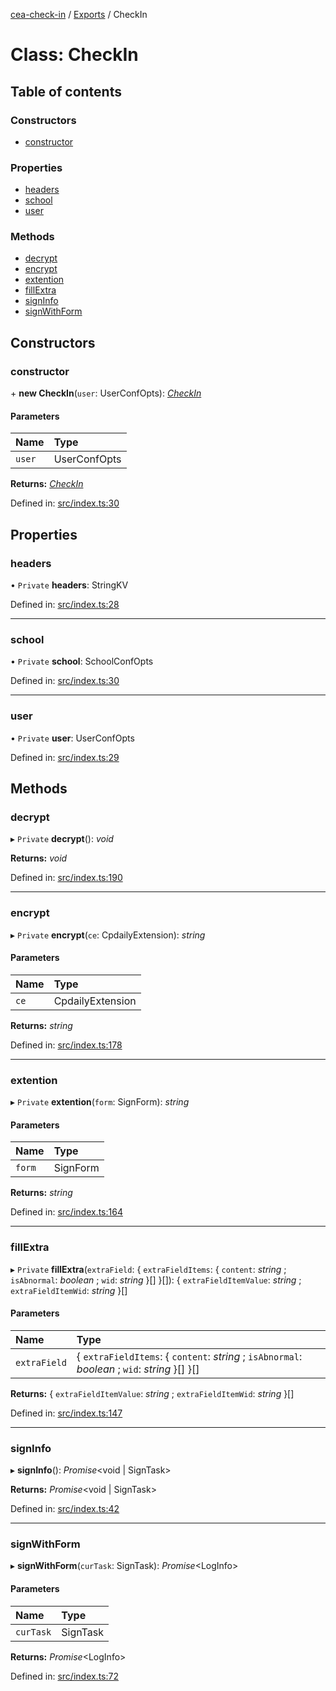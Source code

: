 [cea-check-in](../README.md) / [Exports](../modules.md) / CheckIn

# Class: CheckIn

## Table of contents

### Constructors

- [constructor](checkin.md#constructor)

### Properties

- [headers](checkin.md#headers)
- [school](checkin.md#school)
- [user](checkin.md#user)

### Methods

- [decrypt](checkin.md#decrypt)
- [encrypt](checkin.md#encrypt)
- [extention](checkin.md#extention)
- [fillExtra](checkin.md#fillextra)
- [signInfo](checkin.md#signinfo)
- [signWithForm](checkin.md#signwithform)

## Constructors

### constructor

\+ **new CheckIn**(`user`: UserConfOpts): [*CheckIn*](checkin.md)

#### Parameters

| Name | Type |
| :------ | :------ |
| `user` | UserConfOpts |

**Returns:** [*CheckIn*](checkin.md)

Defined in: [src/index.ts:30](https://github.com/beetcb/cea/blob/48b4d03/plugins/check-in/src/index.ts#L30)

## Properties

### headers

• `Private` **headers**: StringKV

Defined in: [src/index.ts:28](https://github.com/beetcb/cea/blob/48b4d03/plugins/check-in/src/index.ts#L28)

___

### school

• `Private` **school**: SchoolConfOpts

Defined in: [src/index.ts:30](https://github.com/beetcb/cea/blob/48b4d03/plugins/check-in/src/index.ts#L30)

___

### user

• `Private` **user**: UserConfOpts

Defined in: [src/index.ts:29](https://github.com/beetcb/cea/blob/48b4d03/plugins/check-in/src/index.ts#L29)

## Methods

### decrypt

▸ `Private` **decrypt**(): *void*

**Returns:** *void*

Defined in: [src/index.ts:190](https://github.com/beetcb/cea/blob/48b4d03/plugins/check-in/src/index.ts#L190)

___

### encrypt

▸ `Private` **encrypt**(`ce`: CpdailyExtension): *string*

#### Parameters

| Name | Type |
| :------ | :------ |
| `ce` | CpdailyExtension |

**Returns:** *string*

Defined in: [src/index.ts:178](https://github.com/beetcb/cea/blob/48b4d03/plugins/check-in/src/index.ts#L178)

___

### extention

▸ `Private` **extention**(`form`: SignForm): *string*

#### Parameters

| Name | Type |
| :------ | :------ |
| `form` | SignForm |

**Returns:** *string*

Defined in: [src/index.ts:164](https://github.com/beetcb/cea/blob/48b4d03/plugins/check-in/src/index.ts#L164)

___

### fillExtra

▸ `Private` **fillExtra**(`extraField`: { `extraFieldItems`: { `content`: *string* ; `isAbnormal`: *boolean* ; `wid`: *string*  }[]  }[]): { `extraFieldItemValue`: *string* ; `extraFieldItemWid`: *string*  }[]

#### Parameters

| Name | Type |
| :------ | :------ |
| `extraField` | { `extraFieldItems`: { `content`: *string* ; `isAbnormal`: *boolean* ; `wid`: *string*  }[]  }[] |

**Returns:** { `extraFieldItemValue`: *string* ; `extraFieldItemWid`: *string*  }[]

Defined in: [src/index.ts:147](https://github.com/beetcb/cea/blob/48b4d03/plugins/check-in/src/index.ts#L147)

___

### signInfo

▸ **signInfo**(): *Promise*<void \| SignTask\>

**Returns:** *Promise*<void \| SignTask\>

Defined in: [src/index.ts:42](https://github.com/beetcb/cea/blob/48b4d03/plugins/check-in/src/index.ts#L42)

___

### signWithForm

▸ **signWithForm**(`curTask`: SignTask): *Promise*<LogInfo\>

#### Parameters

| Name | Type |
| :------ | :------ |
| `curTask` | SignTask |

**Returns:** *Promise*<LogInfo\>

Defined in: [src/index.ts:72](https://github.com/beetcb/cea/blob/48b4d03/plugins/check-in/src/index.ts#L72)

